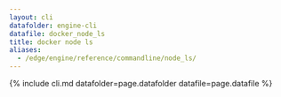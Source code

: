 ```yaml
---
layout: cli
datafolder: engine-cli
datafile: docker_node_ls
title: docker node ls
aliases:
  - /edge/engine/reference/commandline/node_ls/
---
```

<!--
This page is automatically generated from Docker's source code. If you want to
suggest a change to the text that appears here, open a ticket or pull request
in the source repository on GitHub:

https://github.com/docker/cli
-->
{% include cli.md datafolder=page.datafolder datafile=page.datafile %}
